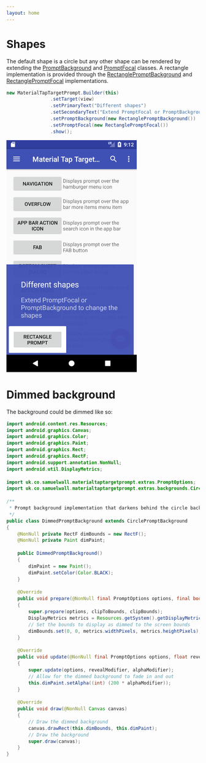```yaml
---
layout: home
---
```


# Shapes

The default shape is a circle but any other shape can be rendered by extending the [PromptBackground](https://github.com/sjwall/MaterialTapTargetPrompt/blob/master/library/src/main/java/uk/co/samuelwall/materialtaptargetprompt/extras/PromptBackground.java) and [PromptFocal](https://github.com/sjwall/MaterialTapTargetPrompt/blob/master/library/src/main/java/uk/co/samuelwall/materialtaptargetprompt/extras/PromptFocal.java) classes.
A rectangle implementation is provided through the [RectanglePromptBackground](https://github.com/sjwall/MaterialTapTargetPrompt/blob/master/library/src/main/java/uk/co/samuelwall/materialtaptargetprompt/extras/backgrounds/RectanglePromptBackground.java) and [RectanglePromptFocal](https://github.com/sjwall/MaterialTapTargetPrompt/blob/master/library/src/main/java/uk/co/samuelwall/materialtaptargetprompt/extras/focals/RectanglePromptFocal.java) implementations.


```java
new MaterialTapTargetPrompt.Builder(this)
                .setTarget(view)
                .setPrimaryText("Different shapes")
                .setSecondaryText("Extend PromptFocal or PromptBackground to change the shapes")
                .setPromptBackground(new RectanglePromptBackground())
                .setPromptFocal(new RectanglePromptFocal())
                .show();
```

![Rectangle Example](assets/example_rectangle.png)

# Dimmed background

The background could be dimmed like so:

```java
import android.content.res.Resources;
import android.graphics.Canvas;
import android.graphics.Color;
import android.graphics.Paint;
import android.graphics.Rect;
import android.graphics.RectF;
import android.support.annotation.NonNull;
import android.util.DisplayMetrics;

import uk.co.samuelwall.materialtaptargetprompt.extras.PromptOptions;
import uk.co.samuelwall.materialtaptargetprompt.extras.backgrounds.CirclePromptBackground;

/**
 * Prompt background implementation that darkens behind the circle background.
 */
public class DimmedPromptBackground extends CirclePromptBackground
{
    @NonNull private RectF dimBounds = new RectF();
    @NonNull private Paint dimPaint;

    public DimmedPromptBackground()
    {
        dimPaint = new Paint();
        dimPaint.setColor(Color.BLACK);
    }

    @Override
    public void prepare(@NonNull final PromptOptions options, final boolean clipToBounds, @NonNull Rect clipBounds)
    {
        super.prepare(options, clipToBounds, clipBounds);
        DisplayMetrics metrics = Resources.getSystem().getDisplayMetrics();
        // Set the bounds to display as dimmed to the screen bounds
        dimBounds.set(0, 0, metrics.widthPixels, metrics.heightPixels);
    }

    @Override
    public void update(@NonNull final PromptOptions options, float revealModifier, float alphaModifier)
    {
        super.update(options, revealModifier, alphaModifier);
        // Allow for the dimmed background to fade in and out
        this.dimPaint.setAlpha((int) (200 * alphaModifier));
    }

    @Override
    public void draw(@NonNull Canvas canvas)
    {
        // Draw the dimmed background
        canvas.drawRect(this.dimBounds, this.dimPaint);
        // Draw the background
        super.draw(canvas);
    }
}
```
